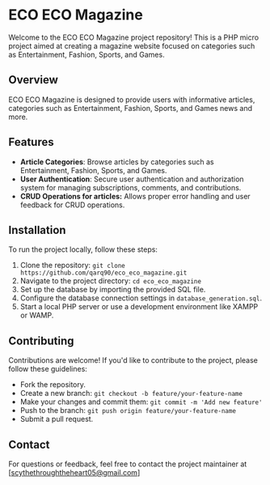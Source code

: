 # ECO ECO Magazine

Welcome to the ECO ECO Magazine project repository! This is a PHP micro project aimed at creating a magazine website focused on categories such as Entertainment, Fashion, Sports, and Games.

## Overview

ECO ECO Magazine is designed to provide users with informative articles, categories such as Entertainment, Fashion, Sports, and Games news and more.

## Features

- **Article Categories**: Browse articles by categories such as Entertainment, Fashion, Sports, and Games.
- **User Authentication**: Secure user authentication and authorization system for managing subscriptions, comments, and contributions.
- **CRUD Operations for articles:** Allows proper error handling and user feedback for CRUD operations.

## Installation

To run the project locally, follow these steps:

1. Clone the repository: `git clone https://github.com/qarq90/eco_eco_magazine.git`
2. Navigate to the project directory: `cd eco_eco_magazine`
3. Set up the database by importing the provided SQL file.
4. Configure the database connection settings in `database_generation.sql`.
5. Start a local PHP server or use a development environment like XAMPP or WAMP.

## Contributing

Contributions are welcome! If you'd like to contribute to the project, please follow these guidelines:

- Fork the repository.
- Create a new branch: `git checkout -b feature/your-feature-name`
- Make your changes and commit them: `git commit -m 'Add new feature'`
- Push to the branch: `git push origin feature/your-feature-name`
- Submit a pull request.

## Contact

For questions or feedback, feel free to contact the project maintainer at [scythethroughtheheart05@gmail.com]
